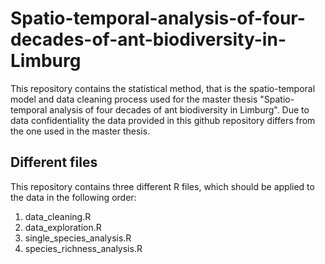 # Spatio-temporal-analysis-of-four-decades-of-ant-biodiversity-in-Limburg

This repository contains the statistical method, that is the spatio-temporal model and data cleaning process used for the master thesis "Spatio-temporal analysis of four decades of ant biodiversity in Limburg". Due to data confidentiality the data provided in this github repository differs from the one used in the master thesis.

## Different files
This repository contains three different R files, which should be applied to the data in the following order:
1) data_cleaning.R
2) data_exploration.R
3) single_species_analysis.R
4) species_richness_analysis.R



